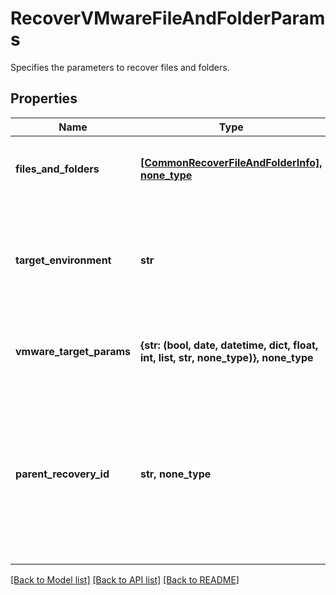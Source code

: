 # RecoverVMwareFileAndFolderParams

Specifies the parameters to recover files and folders.

## Properties
Name | Type | Description | Notes
------------ | ------------- | ------------- | -------------
**files_and_folders** | [**[CommonRecoverFileAndFolderInfo], none_type**](CommonRecoverFileAndFolderInfo.md) | Specifies the info about the files and folders to be recovered. | 
**target_environment** | **str** | Specifies the environment of the recovery target. The corresponding params below must be filled out. | defaults to "kVMware"
**vmware_target_params** | **{str: (bool, date, datetime, dict, float, int, list, str, none_type)}, none_type** | Specifies the parameters to recover to a VMware target. | [optional] 
**parent_recovery_id** | **str, none_type** | If current recovery is child task triggered through another parent recovery operation, then this field will specify the id of the parent recovery. | [optional] 

[[Back to Model list]](../README.md#documentation-for-models) [[Back to API list]](../README.md#documentation-for-api-endpoints) [[Back to README]](../README.md)


